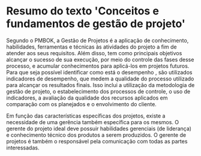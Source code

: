 # Resumo do texto 'Conceitos e fundamentos de gestão de projeto'

Segundo o PMBOK, a Gestão de Projetos é a aplicação de conhecimento, habilidades, ferramentas e técnicas às atividades do projeto 
a fim de atender aos seus requisitos. Além disso, tem como principais objetivos alcançar o sucesso de sua execução, por meio do controle das fases desse processo, e acumular conhecimentos para aplicá-los em projetos futuros. Para que seja possível identificar como está o desempenho , são utilizados indicadores de desempenho, que medem a qualidade do processo utilizado para alcançar os resultados finais. Isso inclui a utilização da metodologia de gestão de projeto, o estabelecimento dos processos de controle, o uso de indicadores, a avaliação da qualidade dos recursos aplicados em comparação com os planejados e o envolvimento do cliente.

Em função das características específicas dos projetos, existe a necessidade de uma gerência também específica para os mesmos. O gerente do projeto ideal deve possuir habilidades gerenciais (de liderança) e conhecimento técnico dos produtos a serem produzidos. O gerente de projetos é também o responsável pela comunicação com todas as partes interessadas.
